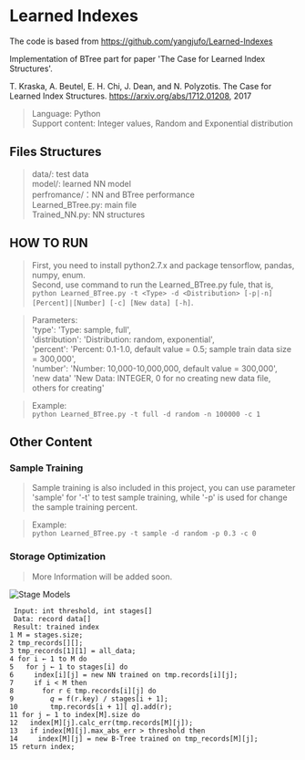 
# Learned Indexes
The code is based from https://github.com/yangjufo/Learned-Indexes

Implementation of BTree part for paper 'The Case for Learned Index Structures'.  

T. Kraska, A. Beutel, E. H. Chi, J. Dean, and N. Polyzotis. The Case for Learned
Index Structures. https://arxiv.org/abs/1712.01208, 2017
>Language: Python  
Support content: Integer values, Random and Exponential distribution

## Files Structures
> data/: test data  
model/: learned NN model  
perfromance/：NN and BTree performance  
Learned_BTree.py: main file  
Trained_NN.py: NN structures

## HOW TO RUN
> First, you need to install python2.7.x and package tensorflow, pandas, numpy, enum.   
Second, use command to run the Learned_BTree.py fule, that is,  
```python Learned_BTree.py -t <Type> -d <Distribution> [-p|-n] [Percent]|[Number] [-c] [New data] [-h]```.  
  
>Parameters:  
'type': 'Type: sample, full',  
'distribution': 'Distribution: random, exponential',  
'percent': 'Percent: 0.1-1.0, default value = 0.5; sample train data size = 300,000',  
'number': 'Number: 10,000-10,000,000, default value = 300,000',  
'new data' 'New Data: INTEGER, 0 for no creating new data file, others for creating'  
  
>Example:  
```python Learned_BTree.py -t full -d random -n 100000 -c 1```  
  

## Other Content
### Sample Training
> Sample training is also included in this project, you can use parameter 'sample' for '-t' to test sample training, while '-p' is used for change the sample training percent.  
  
>Example:  
```python Learned_BTree.py -t sample -d random -p 0.3 -c 0```
### Storage Optimization
>More Information will be added soon.

![Stage Models](https://github.com/yangjufo/Learned-Indexes/blob/master/about/models.PNG)
``` 
 Input: int threshold, int stages[]
 Data: record data[]
 Result: trained index
1 M = stages.size;
2 tmp_records[][];
3 tmp_records[1][1] = all_data;
4 for i ← 1 to M do
5   for j ← 1 to stages[i] do
6     index[i][j] = new NN trained on tmp.records[i][j];
7     if i < M then
8       for r ∈ tmp.records[i][j] do
9         𝑞 = f(r.key) / stages[i + 1];
10        tmp.records[i + 1][ 𝑞].add(r);
11 for j ← 1 to index[M].size do
12   index[M][j].calc_err(tmp.records[M][j]);
13   if index[M][j].max_abs_err > threshold then
14     index[M][j] = new B-Tree trained on tmp_records[M][j];
15 return index;
```
